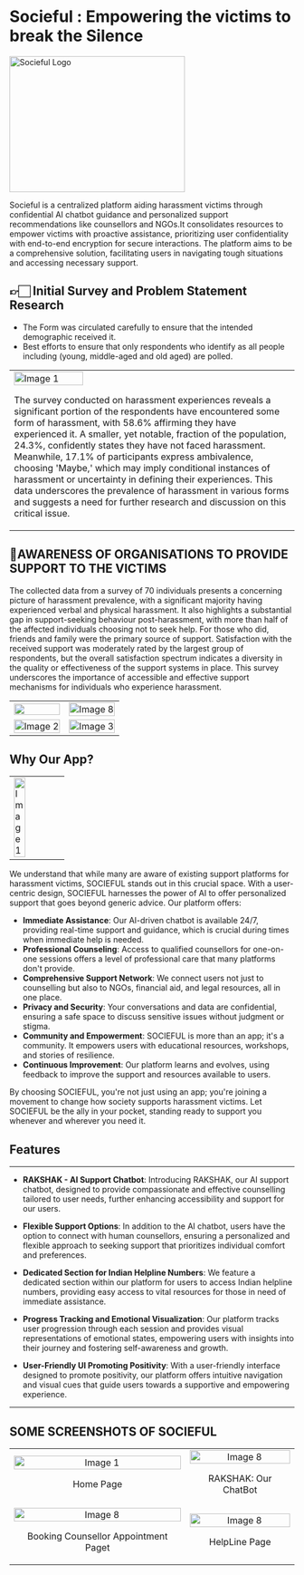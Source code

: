 # Socieful : Empowering the victims to break the Silence

<div style="display: flex;">
  
  <img src="https://i.postimg.cc/ZqZqvDZz/20240117-154846-0000.jpg" alt="Socieful Logo" width="310" height="240">

</div>

Socieful is a centralized platform aiding harassment victims through confidential AI chatbot guidance and personalized support recommendations like counsellors and NGOs.It consolidates resources to empower victims with proactive assistance, prioritizing user confidentiality with end-to-end encryption for secure interactions. The platform aims to be a comprehensive solution, facilitating users in navigating tough situations and accessing necessary support.
  

## 👉🏻 Initial Survey and Problem Statement Research

- The Form was circulated carefully to ensure that the intended demographic received it.
- Best efforts to ensure that only respondents who identify as all people including (young, middle-aged and old aged) are polled.

<table style="width: 100%;">
  <tr>
    <td>
      <img src="https://i.postimg.cc/hj3PrMjR/Screenshot-2024-02-21-225931.png" alt="Image 1" style="width: 50%;">
      <p> </p>
      <p> The survey conducted on harassment experiences reveals a significant portion of the respondents have encountered some form of harassment, with 58.6% affirming they have experienced it. A smaller, yet notable, fraction of the population, 24.3%, confidently states they have not faced harassment. Meanwhile, 17.1% of participants express ambivalence, choosing 'Maybe,' which may imply conditional instances of harassment or uncertainty in defining their experiences. This data underscores the prevalence of harassment in various forms and suggests a need for further research and discussion on this critical issue. </p>
    </td>
  </tr>
</table>


## 🔴AWARENESS OF ORGANISATIONS TO PROVIDE SUPPORT TO THE VICTIMS
<table style="width: 100%;">
  <tr>
      <td>
      <img src="https://i.postimg.cc/NfjZYYpD/Screenshot-2024-02-21-230045.png" style="width: 100%;">
    </td>
    <td>
      <img src="https://i.postimg.cc/RZVSjjHx/Screenshot-2024-02-21-230014.png" alt="Image 8" style="width: 100%;">
    </td>
  </tr>
  <tr> 
    <td style="text-align: center;">
      <img src="https://i.postimg.cc/TP3KJK9m/Screenshot-2024-02-21-230003.png" alt="Image 2" style="width: 100%;">  
    </td>
    <td style="text-align: center;">
      <img src="https://i.postimg.cc/tRKVGCqQ/Screenshot-2024-02-21-225951.png" alt="Image 3" style="width: 100%;">
    </td>
<p>The collected data from a survey of 70 individuals presents a concerning picture of harassment prevalence, with a significant majority having experienced verbal and physical harassment. It also highlights a substantial gap in support-seeking behaviour post-harassment, with more than half of the affected individuals choosing not to seek help. For those who did, friends and family were the primary source of support. Satisfaction with the received support was moderately rated by the largest group of respondents, but the overall satisfaction spectrum indicates a diversity in the quality or effectiveness of the support systems in place. This survey underscores the importance of accessible and effective support mechanisms for individuals who experience harassment.</p>
    
</tr>
</table>

## Why Our App? 
<table style="width: 100%;">
  <tr>
    <td>
      <img src="https://i.postimg.cc/2y89zFFy/Screenshot-2024-02-21-230104.png" alt="Image 1" style="width: 50%;">
    </td>
  </tr>
</table>
<p>We understand that while many are aware of existing support platforms for harassment victims, SOCIEFUL stands out in this crucial space. With a user-centric design, SOCIEFUL harnesses the power of AI to offer personalized support that goes beyond generic advice. Our platform offers:

- **Immediate Assistance**: Our AI-driven chatbot is available 24/7, providing real-time support and guidance, which is crucial during times when immediate help is needed.
- **Professional Counseling**: Access to qualified counsellors for one-on-one sessions offers a level of professional care that many platforms don't provide.
- **Comprehensive Support Network**: We connect users not just to counselling but also to NGOs, financial aid, and legal resources, all in one place.
- **Privacy and Security**: Your conversations and data are confidential, ensuring a safe space to discuss sensitive issues without judgment or stigma.
- **Community and Empowerment**: SOCIEFUL is more than an app; it's a community. It empowers users with educational resources, workshops, and stories of resilience.
- **Continuous Improvement**: Our platform learns and evolves, using feedback to improve the support and resources available to users.

By choosing SOCIEFUL, you're not just using an app; you're joining a movement to change how society supports harassment victims. Let SOCIEFUL be the ally in your pocket, standing ready to support you whenever and wherever you need it.</p>

## Features

<hr>

- **RAKSHAK - AI Support Chatbot**: Introducing RAKSHAK, our AI support chatbot, designed to provide compassionate and effective counselling tailored to user needs, further enhancing accessibility and support for our users.

- **Flexible Support Options**: In addition to the AI chatbot, users have the option to connect with human counsellors, ensuring a personalized and flexible approach to seeking support that prioritizes individual comfort and preferences.

- **Dedicated Section for Indian Helpline Numbers**: We feature a dedicated section within our platform for users to access Indian helpline numbers, providing easy access to vital resources for those in need of immediate assistance.

- **Progress Tracking and Emotional Visualization**: Our platform tracks user progression through each session and provides visual representations of emotional states, empowering users with insights into their journey and fostering self-awareness and growth.

- **User-Friendly UI Promoting Positivity**: With a user-friendly interface designed to promote positivity, our platform offers intuitive navigation and visual cues that guide users towards a supportive and empowering experience.

<hr>

## SOME SCREENSHOTS OF SOCIEFUL

<table style="width: 100%;">
  <tr>
    <td style="text-align: center;">
      <img src="https://i.postimg.cc/kMFYJpyY/home-page.gif" alt="Image 1" style="width: 100%;">
      <p>Home Page</p>
    </td>
    <td style="text-align: center;">
      <img src="https://i.postimg.cc/657026J3/chat-page.gif" alt="Image 8" style="width: 100%;">
      <p>RAKSHAK: Our ChatBot</p>
    </td>
  </tr>
    <td style="text-align: center;">
      <img src="https://i.postimg.cc/0QM48Yfk/councellor-page.gif" alt="Image 8" style="width: 100%;">
      <p>Booking Counsellor Appointment Paget</p>
    </td>
    <td style="text-align: center;">
      <img src="https://i.postimg.cc/28MMKXFH/Whats-App-Video-2024-02-25-at-00-48-09-e26e0702-1.gif" alt="Image 8" style="width: 100%;">
      <p>HelpLine Page</p>
    </td>
    
  </tr>
</table>
